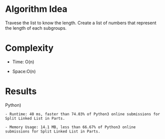 # Algorithm Idea

Travese the list to know the length. Create a list of numbers that represent the length of each subgroups.

# Complexity

- Time: O(n)

- Space:O(n)

# Results

Python)

    - Runtime: 40 ms, faster than 74.03% of Python3 online submissions for Split Linked List in Parts.

    - Memory Usage: 14.1 MB, less than 66.67% of Python3 online submissions for Split Linked List in Parts.
